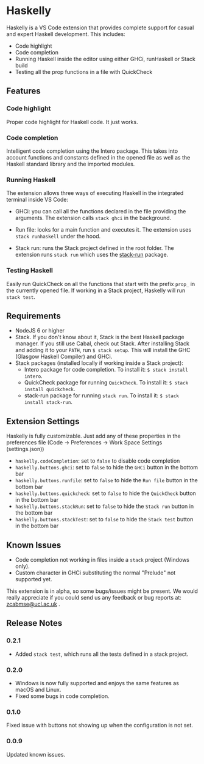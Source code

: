 # Haskelly

Haskelly is a VS Code extension that provides complete support for casual and expert Haskell 
development. This includes:
* Code highlight
* Code completion
* Running Haskell inside the editor using either GHCi, runHaskell or Stack build
* Testing all the prop functions in a file with QuickCheck


## Features

### Code highlight
Proper code highlight for Haskell code. It just works.

### Code completion
Intelligent code completion using the Intero package. This takes into account functions and 
constants defined in the opened file as well as the Haskell standard library and
the imported modules.

### Running Haskell
The extension allows three ways of executing Haskell in the integrated terminal inside VS Code:
* GHCi: you can call all the functions declared in the file providing the arguments. The 
extension calls `stack ghci` in the background.

* Run file: looks for a main function and executes it. The extension uses `stack runhaskell` under the hood.

* Stack run: runs the Stack project defined in the root folder. The extension runs `stack run` which uses the [stack-run](https://hackage.haskell.org/package/stack-run) package.

### Testing Haskell
Easily run QuickCheck on all the functions that start with the prefix `prop_` in the
currently opened file. If working in a Stack project, Haskelly will run `stack test`.

## Requirements
* NodeJS 6 or higher
* Stack. If you don't know about it, Stack is the best Haskell package manager. If you still use Cabal, check out Stack.
After installing Stack and adding it to your `PATH`, run `$ stack setup`. This will install the GHC (Glasgow Haskell Compiler) and GHCi.
* Stack packages (installed locally if working inside a Stack project):
    * Intero package for code completion. To install it: `$ stack install intero`.
    * QuickCheck package for running `QuickCheck`. To install it: `$ stack install quickcheck`.
    * stack-run package for running `stack run`. To install it: `$ stack install stack-run`.


## Extension Settings

Haskelly is fully customizable. Just add any of these properties in the preferences file (Code -> Preferences -> Work Space Settings (settings.json))
* `haskelly.codeCompletion`: set to `false` to disable code completion
* `haskelly.buttons.ghci`: set to `false` to hide the `GHCi` button in the bottom bar
* `haskelly.buttons.runfile`: set to `false` to hide the `Run file` button in the bottom bar
* `haskelly.buttons.quickcheck`: set to `false` to hide the `QuickCheck` button in the bottom bar
* `haskelly.buttons.stackRun`: set to `false` to hide the `Stack run` button in the bottom bar
* `haskelly.buttons.stackTest`: set to `false` to hide the `Stack test` button in the bottom bar

## Known Issues

* Code completion not working in files inside a `stack` project (Windows only).
* Custom character in GHCi substituting the normal "Prelude" not supported yet.

This extension is in alpha, so some bugs/issues might be present. We would really appreciate if you
could send us any feedback or bug reports at: [zcabmse@ucl.ac.uk](mailto:zcabmse@ucl.ac.uk?Subject=Haskelly%20feedback) .

## Release Notes

### 0.2.1

* Added `stack test`, which runs all the tests defined in a stack project.

### 0.2.0

* Windows is now fully supported and enjoys the same features as macOS and Linux.
* Fixed some bugs in code completion.

### 0.1.0

Fixed issue with buttons not showing up when the configuration is not set.

### 0.0.9

Updated known issues.
